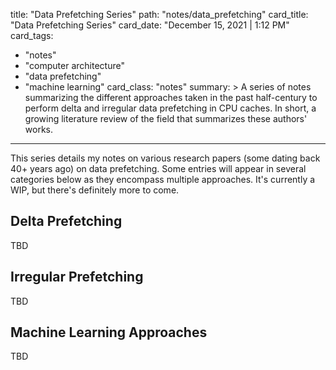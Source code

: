 title: "Data Prefetching Series"
path: "notes/data_prefetching"
card_title: "Data Prefetching Series"
card_date: "December 15, 2021 | 1:12 PM"
card_tags:
- "notes"
- "computer architecture"
- "data prefetching"
- "machine learning"
card_class: "notes"
summary: >
  A series of notes summarizing the different approaches taken in the past
  half-century to perform delta and irregular data prefetching in CPU caches. In
  short, a growing literature review of the field that summarizes these authors'
  works.

---

This series details my notes on various research papers (some dating back 40+
years ago) on data prefetching. Some entries will appear in several categories
below as they encompass multiple approaches. It's currently a WIP, but there's
definitely more to come.

## Delta Prefetching

TBD

## Irregular Prefetching

TBD

## Machine Learning Approaches

TBD
